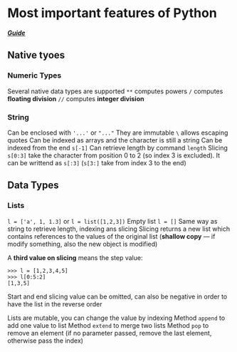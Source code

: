 # Most important features of Python

***[Guide](https://docs.python.org/3/tutorial/)***

## Native tyoes

### Numeric Types
Several native data types are supported
`**` computes powers
`/` computes **floating division**
`//` computes **integer division**

### String
Can be enclosed with `'...'` or `"..."`
They are immutable
`\` allows escaping quotes
Can be indexed as arrays and the character is still a string
Can be indexed from the end `s[-1]`
Can retrieve length by command `length`
Slicing `s[0:3]` take the character from position 0 to 2 (so index 3 is excluded). It can be writtend as `s[:3]` (`s[3:]` take from index 3 to the end)

## Data Types
### Lists
`l = ['a', 1, 1.3]` or `l = list([1,2,3])`
Empty list `l = []`
Same way as string to retrieve length, indexing ans slicing
Slicing returns a new list which contains references to the values of the original list (**shallow copy** — if modify something, also the new object is modified)

A **third value on slicing** means the step value:
```
>>> l = [1,2,3,4,5]
>>> l[0:5:2]
[1,3,5]
```
Start and end slicing value can be omitted, can also be negative in order to have the list in the reverse order

Lists are mutable, you can change the value by indexing
Method `append` to add one value to list
Method `extend` to merge two lists
Method `pop` to remove an element (if no parameter passed, remove the last element, otherwise pass the index)

